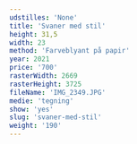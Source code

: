 ```yaml
---
udstilles: 'None'
title: 'Svaner med stil'
height: 31,5
width: 23
method: 'Farveblyant på papir'
year: 2021
price: '700'
rasterWidth: 2669
rasterHeight: 3725
fileName: 'IMG_2349.JPG'
medie: 'tegning'
show: 'yes'
slug: 'svaner-med-stil'
weight: '190'
---
```

